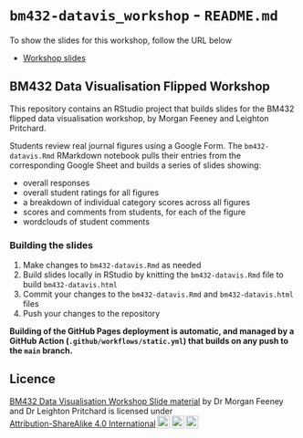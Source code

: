 # `bm432-datavis_workshop` - `README.md`

To show the slides for this workshop, follow the URL below

- [Workshop slides](https://sipbs-compbiol.github.io/bm432-datavis_workshop/bm432-datavis.html)

## BM432 Data Visualisation Flipped Workshop

This repository contains an RStudio project that builds slides for the BM432 flipped data visualisation workshop, by Morgan Feeney and Leighton Pritchard.

Students review real journal figures using a Google Form. The `bm432-datavis.Rmd` RMarkdown notebook pulls their entries from the corresponding Google Sheet and builds a series of slides showing:

- overall responses
- overall student ratings for all figures
- a breakdown of individual category scores across all figures
- scores and comments from students, for each of the figure
- wordclouds of student comments

### Building the slides

1. Make changes to `bm432-datavis.Rmd` as needed
2. Build slides locally in RStudio by knitting the `bm432-datavis.Rmd` file to build `bm432-datavis.html`
3. Commit your changes to the `bm432-datavis.Rmd` and `bm432-datavis.html` files
4. Push your changes to the repository

**Building of the GitHub Pages deployment is automatic, and managed by a GitHub Action (`.github/workflows/static.yml`) that builds on any push to the `main` branch.**

## Licence

<p xmlns:cc="http://creativecommons.org/ns#" xmlns:dct="http://purl.org/dc/terms/"><a property="dct:title" rel="cc:attributionURL" href="https://github.com/sipbs-compbiol/bm432-datavis_workshop">BM432 Data Visualisation Workshop Slide material</a> by <span property="cc:attributionName">Dr Morgan Feeney and Dr Leighton Pritchard</span> is licensed under <a href="http://creativecommons.org/licenses/by-sa/4.0/?ref=chooser-v1" target="_blank" rel="license noopener noreferrer" style="display:inline-block;">Attribution-ShareAlike 4.0 International<img style="height:22px!important;margin-left:3px;vertical-align:text-bottom;" src="https://mirrors.creativecommons.org/presskit/icons/cc.svg?ref=chooser-v1"><img style="height:22px!important;margin-left:3px;vertical-align:text-bottom;" src="https://mirrors.creativecommons.org/presskit/icons/by.svg?ref=chooser-v1"><img style="height:22px!important;margin-left:3px;vertical-align:text-bottom;" src="https://mirrors.creativecommons.org/presskit/icons/sa.svg?ref=chooser-v1"></a></p> 
